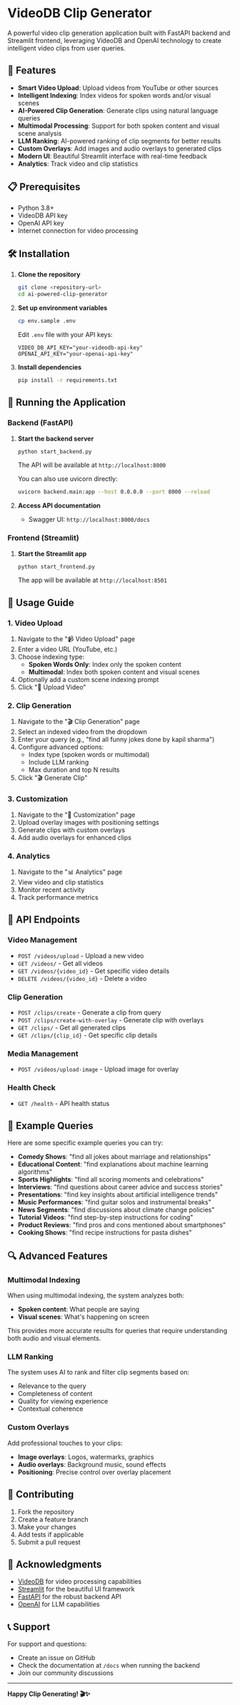 # VideoDB Clip Generator

A powerful video clip generation application built with FastAPI backend and Streamlit frontend, leveraging VideoDB and OpenAI technology to create intelligent video clips from user queries.

## 🚀 Features

- **Smart Video Upload**: Upload videos from YouTube or other sources
- **Intelligent Indexing**: Index videos for spoken words and/or visual scenes
- **AI-Powered Clip Generation**: Generate clips using natural language queries
- **Multimodal Processing**: Support for both spoken content and visual scene analysis
- **LLM Ranking**: AI-powered ranking of clip segments for better results
- **Custom Overlays**: Add images and audio overlays to generated clips
- **Modern UI**: Beautiful Streamlit interface with real-time feedback
- **Analytics**: Track video and clip statistics

## 📋 Prerequisites

- Python 3.8+
- VideoDB API key
- OpenAI API key
- Internet connection for video processing

## 🛠️ Installation

1. **Clone the repository**
   ```bash
   git clone <repository-url>
   cd ai-powered-clip-generator
   ```

2. **Set up environment variables**
   ```bash
   cp env.sample .env
   ```
   
   Edit `.env` file with your API keys:
   ```env
   VIDEO_DB_API_KEY="your-videodb-api-key"
   OPENAI_API_KEY="your-openai-api-key"
   ```

3. **Install dependencies**
   ```bash
   pip install -r requirements.txt
   ```

## 🚀 Running the Application

### Backend (FastAPI)

1. **Start the backend server**
   ```bash
   python start_backend.py
   ```
   
   The API will be available at `http://localhost:8000`
   
   You can also use uvicorn directly:
   ```bash
   uvicorn backend.main:app --host 0.0.0.0 --port 8000 --reload
   ```

2. **Access API documentation**
   - Swagger UI: `http://localhost:8000/docs`

### Frontend (Streamlit)

1. **Start the Streamlit app**
   ```bash
   python start_frontend.py
   ```
   
   The app will be available at `http://localhost:8501`

## 📖 Usage Guide

### 1. Video Upload

1. Navigate to the "📹 Video Upload" page
2. Enter a video URL (YouTube, etc.)
3. Choose indexing type:
   - **Spoken Words Only**: Index only the spoken content
   - **Multimodal**: Index both spoken content and visual scenes
4. Optionally add a custom scene indexing prompt
5. Click "🚀 Upload Video"

### 2. Clip Generation

1. Navigate to the "🎬 Clip Generation" page
2. Select an indexed video from the dropdown
3. Enter your query (e.g., "find all funny jokes done by kapil sharma")
4. Configure advanced options:
   - Index type (spoken words or multimodal)
   - Include LLM ranking
   - Max duration and top N results
5. Click "🎬 Generate Clip"

### 3. Customization

1. Navigate to the "🎨 Customization" page
2. Upload overlay images with positioning settings
3. Generate clips with custom overlays
4. Add audio overlays for enhanced clips

### 4. Analytics

1. Navigate to the "📊 Analytics" page
2. View video and clip statistics
3. Monitor recent activity
4. Track performance metrics

## 🔧 API Endpoints

### Video Management
- `POST /videos/upload` - Upload a new video
- `GET /videos/` - Get all videos
- `GET /videos/{video_id}` - Get specific video details
- `DELETE /videos/{video_id}` - Delete a video

### Clip Generation
- `POST /clips/create` - Generate a clip from query
- `POST /clips/create-with-overlay` - Generate clip with overlays
- `GET /clips/` - Get all generated clips
- `GET /clips/{clip_id}` - Get specific clip details

### Media Management
- `POST /videos/upload-image` - Upload image for overlay

### Health Check
- `GET /health` - API health status

## 🎯 Example Queries

Here are some specific example queries you can try:

- **Comedy Shows**: "find all jokes about marriage and relationships"
- **Educational Content**: "find explanations about machine learning algorithms"
- **Sports Highlights**: "find all scoring moments and celebrations"
- **Interviews**: "find questions about career advice and success stories"
- **Presentations**: "find key insights about artificial intelligence trends"
- **Music Performances**: "find guitar solos and instrumental breaks"
- **News Segments**: "find discussions about climate change policies"
- **Tutorial Videos**: "find step-by-step instructions for coding"
- **Product Reviews**: "find pros and cons mentioned about smartphones"
- **Cooking Shows**: "find recipe instructions for pasta dishes"

## 🔍 Advanced Features

### Multimodal Indexing
When using multimodal indexing, the system analyzes both:
- **Spoken content**: What people are saying
- **Visual scenes**: What's happening on screen

This provides more accurate results for queries that require understanding both audio and visual elements.

### LLM Ranking
The system uses AI to rank and filter clip segments based on:
- Relevance to the query
- Completeness of content
- Quality for viewing experience
- Contextual coherence

### Custom Overlays
Add professional touches to your clips:
- **Image overlays**: Logos, watermarks, graphics
- **Audio overlays**: Background music, sound effects
- **Positioning**: Precise control over overlay placement

## 🤝 Contributing

1. Fork the repository
2. Create a feature branch
3. Make your changes
4. Add tests if applicable
5. Submit a pull request

## 🙏 Acknowledgments

- [VideoDB](https://videodb.io) for video processing capabilities
- [Streamlit](https://streamlit.io) for the beautiful UI framework
- [FastAPI](https://fastapi.tiangolo.com) for the robust backend API
- [OpenAI](https://openai.com) for LLM capabilities

## 📞 Support

For support and questions:
- Create an issue on GitHub
- Check the documentation at `/docs` when running the backend
- Join our community discussions

---

**Happy Clip Generating! 🎬✨** 